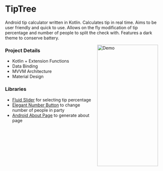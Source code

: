 # TipTree
Android tip calculator written in Kotlin.
Calculates tip in real time. Aims to be user friendly and quick to use. Allows on the fly modification of tip percentage and number of people to split the check with.
Features a dark theme to conserve battery.

<img align=right src="https://andrewgroe.github.io/images/TipTreeDemoLoop.gif" alt="Demo" width="200" height="400">

<h3>Project Details</h3>
          <ul> 
          	<li>Kotlin + Extension Functions</li>
          	<li>Data Binding</li>
		<li>MVVM Architecture</li>
		<li>Material Design</li>
          </ul>
          
 <h3>Libraries</h3>
 	<ul>
          	<li><a href="https://github.com/Ramotion/fluid-slider">Fluid Slider</a> for selecting tip percentage</li>
          	<li><a href="https://github.com/ashik94vc/ElegantNumberButton">Elegant Number Button</a> to change number of people in party</li>
          	<li><a href="https://github.com/medyo/android-about-page">Android About Page</a> to generate about page</li>
 	</ul>
